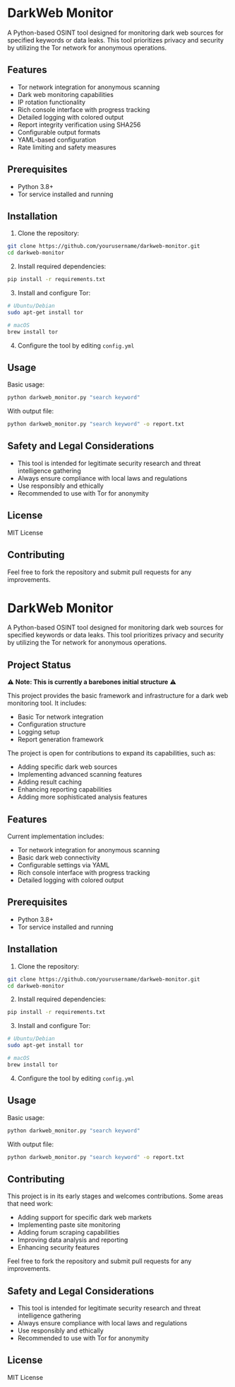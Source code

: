 # DarkWeb Monitor

A Python-based OSINT tool designed for monitoring dark web sources for specified keywords or data leaks. This tool prioritizes privacy and security by utilizing the Tor network for anonymous operations.

## Features

- Tor network integration for anonymous scanning
- Dark web monitoring capabilities
- IP rotation functionality
- Rich console interface with progress tracking
- Detailed logging with colored output
- Report integrity verification using SHA256
- Configurable output formats
- YAML-based configuration
- Rate limiting and safety measures

## Prerequisites

- Python 3.8+
- Tor service installed and running

## Installation

1. Clone the repository:
```bash
git clone https://github.com/yourusername/darkweb-monitor.git
cd darkweb-monitor
```

2. Install required dependencies:
```bash
pip install -r requirements.txt
```

3. Install and configure Tor:
```bash
# Ubuntu/Debian
sudo apt-get install tor

# macOS
brew install tor
```

4. Configure the tool by editing `config.yml`

## Usage

Basic usage:
```bash
python darkweb_monitor.py "search keyword"
```

With output file:
```bash
python darkweb_monitor.py "search keyword" -o report.txt
```

## Safety and Legal Considerations

- This tool is intended for legitimate security research and threat intelligence gathering
- Always ensure compliance with local laws and regulations
- Use responsibly and ethically
- Recommended to use with Tor for anonymity

## License

MIT License

## Contributing

Feel free to fork the repository and submit pull requests for any improvements.
# DarkWeb Monitor

A Python-based OSINT tool designed for monitoring dark web sources for specified keywords or data leaks. This tool prioritizes privacy and security by utilizing the Tor network for anonymous operations.

## Project Status

⚠️ **Note: This is currently a barebones initial structure** ⚠️

This project provides the basic framework and infrastructure for a dark web monitoring tool. It includes:
- Basic Tor network integration
- Configuration structure
- Logging setup
- Report generation framework

The project is open for contributions to expand its capabilities, such as:
- Adding specific dark web sources
- Implementing advanced scanning features
- Adding result caching
- Enhancing reporting capabilities
- Adding more sophisticated analysis features

## Features

Current implementation includes:
- Tor network integration for anonymous scanning
- Basic dark web connectivity
- Configurable settings via YAML
- Rich console interface with progress tracking
- Detailed logging with colored output

## Prerequisites

- Python 3.8+
- Tor service installed and running

## Installation

1. Clone the repository:
```bash
git clone https://github.com/yourusername/darkweb-monitor.git
cd darkweb-monitor
```

2. Install required dependencies:
```bash
pip install -r requirements.txt
```

3. Install and configure Tor:
```bash
# Ubuntu/Debian
sudo apt-get install tor

# macOS
brew install tor
```

4. Configure the tool by editing `config.yml`

## Usage

Basic usage:
```bash
python darkweb_monitor.py "search keyword"
```

With output file:
```bash
python darkweb_monitor.py "search keyword" -o report.txt
```

## Contributing

This project is in its early stages and welcomes contributions. Some areas that need work:
- Adding support for specific dark web markets
- Implementing paste site monitoring
- Adding forum scraping capabilities
- Improving data analysis and reporting
- Enhancing security features

Feel free to fork the repository and submit pull requests for any improvements.

## Safety and Legal Considerations

- This tool is intended for legitimate security research and threat intelligence gathering
- Always ensure compliance with local laws and regulations
- Use responsibly and ethically
- Recommended to use with Tor for anonymity

## License

MIT License
